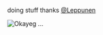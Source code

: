 doing stuff
thanks [@Leppunen](https://github.com/Leppunen)

![Okayeg](https://cdn.betterttv.net/emote/5de9cb6191129e77b47ca987/1x) ...